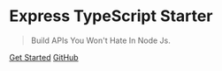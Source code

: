 # Express TypeScript Starter

>  Build APIs You Won't Hate In Node Js.

[Get Started](README.md)
[GitHub](https://github.com/kutia-software-company/express-typescript-starter)
